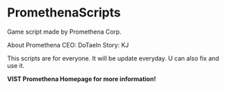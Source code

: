 # PromethenaScripts
Game script made by Promethena Corp.

About Promethena
CEO: DoTaeIn
Story: KJ

This scripts are for everyone. It will be update everyday.
U can also fix and use it.

**VIST Promethena Homepage for more information!**
